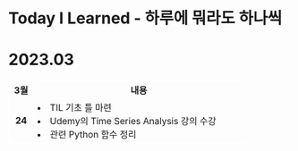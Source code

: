 # **Today I Learned - 하루에 뭐라도 하나씩**

# **2023.03**

<style>
table, tr, th, td{
    border: 1px solid white;
    border-collapse: collapse;
}

th{
    text-align:center;
}

#day{
    text-align: center; 
    font-weight: bold;
}
</style>

<table style="width:100%">
    <tr>
        <th style="width:10%">3월</th>
        <th style="width:90%">내용</th>      
    </tr>
    <tr>
        <td id="day">24</td>
        <td>
            <li>TIL 기초 틀 마련</li>
            <li>Udemy의 Time Series Analysis 강의 수강</li>
            <li>관련 Python 함수 정리</li>
        </td>
    </tr>
    <!-- <tr>
        <td id="day">상어</td>
        <td>오징어</td>
    </tr>
    <tr>
        <td id="day">상어</td>
        <td>오징어</td>
    </tr> -->
</table>